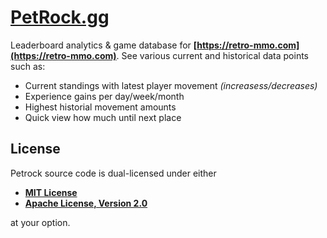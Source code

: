# [PetRock.gg](https://petrock.gg)

Leaderboard analytics & game database for **[https://retro-mmo.com](https://retro-mmo.com)**. See various
current and historical data points such as:

- Current standings with latest player movement *(increasess/decreases)*
- Experience gains per day/week/month
- Highest historial movement amounts
- Quick view how much until next place

## License

Petrock source code is dual-licensed under either

- **[MIT License](/docs/LICENSE-MIT)**
- **[Apache License, Version 2.0](/docs/LICENSE-APACHE)**

at your option.

